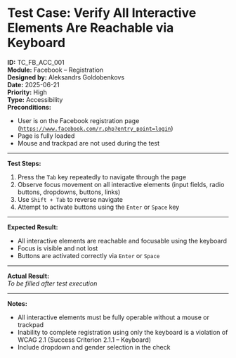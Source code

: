 # Test Case: Verify All Interactive Elements Are Reachable via Keyboard

**ID:** TC_FB_ACC_001  
**Module:** Facebook – Registration  
**Designed by:** Aleksandrs Goldobenkovs  
**Date:** 2025-06-21  
**Priority:** High  
**Type:** Accessibility  
**Preconditions:**  
- User is on the Facebook registration page  ([`https://www.facebook.com/r.php?entry_point=login`](https://www.facebook.com/r.php?entry_point=login))
- Page is fully loaded  
- Mouse and trackpad are not used during the test  

---

**Test Steps:**

1. Press the `Tab` key repeatedly to navigate through the page  
2. Observe focus movement on all interactive elements (input fields, radio buttons, dropdowns, buttons, links)  
3. Use `Shift + Tab` to reverse navigate  
4. Attempt to activate buttons using the `Enter` or `Space` key  

---

**Expected Result:**  
- All interactive elements are reachable and focusable using the keyboard  
- Focus is visible and not lost  
- Buttons are activated correctly via `Enter` or `Space`

---

**Actual Result:**  
_To be filled after test execution_

---

**Notes:**  
- All interactive elements must be fully operable without a mouse or trackpad  
- Inability to complete registration using only the keyboard is a violation of WCAG 2.1 (Success Criterion 2.1.1 – Keyboard)  
- Include dropdown and gender selection in the check 
